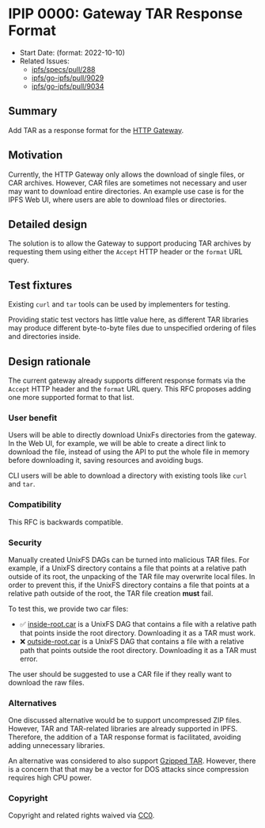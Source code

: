 # IPIP 0000: Gateway TAR Response Format

- Start Date: (format: 2022-10-10)
- Related Issues:
  - [ipfs/specs/pull/288](https://github.com/ipfs/specs/pull/288)
  - [ipfs/go-ipfs/pull/9029](https://github.com/ipfs/go-ipfs/pull/9029)
  - [ipfs/go-ipfs/pull/9034](https://github.com/ipfs/go-ipfs/pull/9034)

## Summary

Add TAR as a response format for the [HTTP Gateway](../http-gateways/).

## Motivation

Currently, the HTTP Gateway only allows the download of single files, or
CAR archives. However, CAR files are sometimes not necessary and user may
want to download entire directories. An example use case is for the IPFS
Web UI, where users are able to download files or directories.

## Detailed design

The solution is to allow the Gateway to support producing TAR archives
by requesting them using either the `Accept` HTTP header or the `format`
URL query.

## Test fixtures

Existing `curl` and `tar` tools can be used by implementers for testing.

Providing static test vectors has little value here, as different TAR libraries may produce
different byte-to-byte files due to unspecified ordering of files and directories inside.

## Design rationale

The current gateway already supports different response formats via the
`Accept` HTTP header and the `format` URL query. This RFC proposes adding
one more supported format to that list.

### User benefit

Users will be able to directly download UnixFs directories from the gateway. In the Web UI,
for example, we will be able to create a direct link to download the file, instead of using the
API to put the whole file in memory before downloading it, saving resources and avoiding bugs.

CLI users will be able to download a directory with existing tools like `curl` and `tar`.

### Compatibility

This RFC is backwards compatible.

### Security

Manually created UnixFS DAGs can be turned into malicious TAR files. For example,
if a UnixFS directory contains a file that points at a relative path outside of
its root, the unpacking of the TAR file may overwrite local files. In order to prevent
this, if the UnixFS directory contains a file that points at a relative path outside
of the root, the TAR file creation **must** fail.

To test this, we provide two car files:

* ✅ [inside-root.car](0000-gateway-tar-response-format/inside-root.car) is a UnixFS
DAG that contains a file with a relative path that points inside the root directory.
Downloading it as a TAR must work.
* ❌ [outside-root.car](0000-gateway-tar-response-format/outside-root.car) is a UnixFS
DAG that contains a file with a relative path that points outside the root directory.
Downloading it as a TAR must error.

The user should be suggested to use a CAR file if they really want to download the raw files.

### Alternatives

One discussed alternative would be to support uncompressed ZIP files. However, TAR and
TAR-related libraries are already supported in IPFS. Therefore, the addition of a TAR response
format is facilitated, avoiding adding unnecessary libraries.

An alternative was considered to also support [Gzipped TAR](https://github.com/ipfs/go-ipfs/pull/9034).
However, there is a concern that that may be a vector for DOS attacks since compression requires
high CPU power.

### Copyright

Copyright and related rights waived via [CC0](https://creativecommons.org/publicdomain/zero/1.0/).